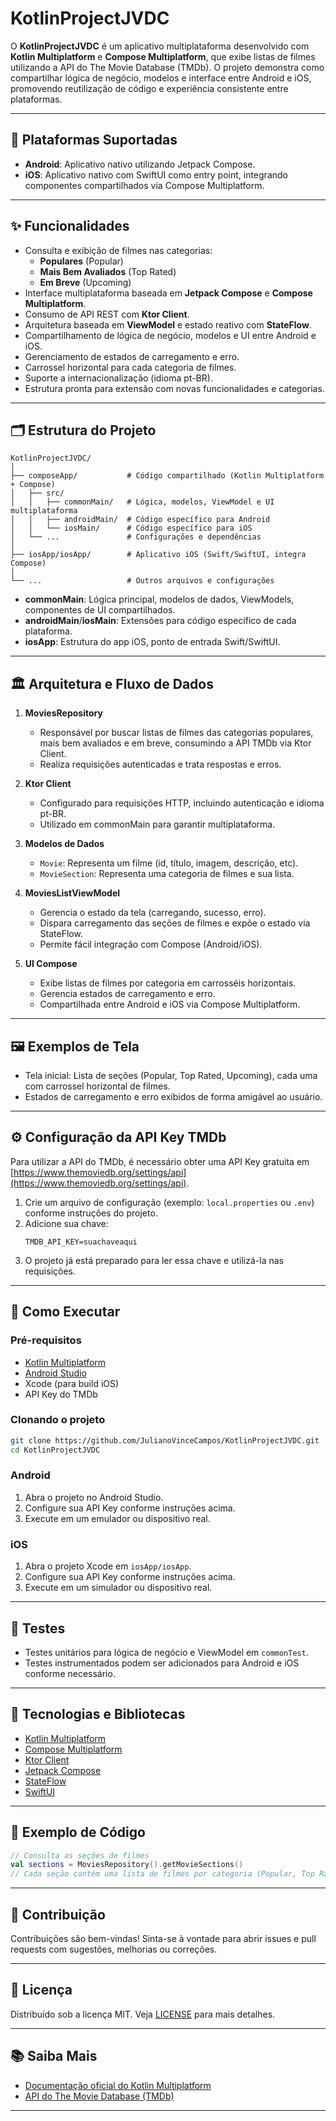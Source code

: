 # KotlinProjectJVDC

O **KotlinProjectJVDC** é um aplicativo multiplataforma desenvolvido com **Kotlin Multiplatform** e **Compose Multiplatform**, que exibe listas de filmes utilizando a API do The Movie Database (TMDb). O projeto demonstra como compartilhar lógica de negócio, modelos e interface entre Android e iOS, promovendo reutilização de código e experiência consistente entre plataformas.

---

## 📱 Plataformas Suportadas

- **Android**: Aplicativo nativo utilizando Jetpack Compose.
- **iOS**: Aplicativo nativo com SwiftUI como entry point, integrando componentes compartilhados via Compose Multiplatform.

---

## ✨ Funcionalidades

- Consulta e exibição de filmes nas categorias:
  - **Populares** (Popular)
  - **Mais Bem Avaliados** (Top Rated)
  - **Em Breve** (Upcoming)
- Interface multiplataforma baseada em **Jetpack Compose** e **Compose Multiplatform**.
- Consumo de API REST com **Ktor Client**.
- Arquitetura baseada em **ViewModel** e estado reativo com **StateFlow**.
- Compartilhamento de lógica de negócio, modelos e UI entre Android e iOS.
- Gerenciamento de estados de carregamento e erro.
- Carrossel horizontal para cada categoria de filmes.
- Suporte a internacionalização (idioma pt-BR).
- Estrutura pronta para extensão com novas funcionalidades e categorias.

---

## 🗂 Estrutura do Projeto

```text
KotlinProjectJVDC/
│
├── composeApp/           # Código compartilhado (Kotlin Multiplatform + Compose)
│   ├── src/
│   │   ├── commonMain/   # Lógica, modelos, ViewModel e UI multiplataforma
│   │   ├── androidMain/  # Código específico para Android
│   │   └── iosMain/      # Código específico para iOS
│   └── ...               # Configurações e dependências
│
├── iosApp/iosApp/        # Aplicativo iOS (Swift/SwiftUI, integra Compose)
│
└── ...                   # Outros arquivos e configurações
```

- **commonMain**: Lógica principal, modelos de dados, ViewModels, componentes de UI compartilhados.
- **androidMain**/**iosMain**: Extensões para código específico de cada plataforma.
- **iosApp**: Estrutura do app iOS, ponto de entrada Swift/SwiftUI.

---

## 🏛️ Arquitetura e Fluxo de Dados

1. **MoviesRepository**
   - Responsável por buscar listas de filmes das categorias populares, mais bem avaliados e em breve, consumindo a API TMDb via Ktor Client.
   - Realiza requisições autenticadas e trata respostas e erros.

2. **Ktor Client**
   - Configurado para requisições HTTP, incluindo autenticação e idioma pt-BR.
   - Utilizado em commonMain para garantir multiplataforma.

3. **Modelos de Dados**
   - `Movie`: Representa um filme (id, título, imagem, descrição, etc).
   - `MovieSection`: Representa uma categoria de filmes e sua lista.

4. **MoviesListViewModel**
   - Gerencia o estado da tela (carregando, sucesso, erro).
   - Dispara carregamento das seções de filmes e expõe o estado via StateFlow.
   - Permite fácil integração com Compose (Android/iOS).

5. **UI Compose**
   - Exibe listas de filmes por categoria em carrosséis horizontais.
   - Gerencia estados de carregamento e erro.
   - Compartilhada entre Android e iOS via Compose Multiplatform.

---

## 🖼️ Exemplos de Tela

- Tela inicial: Lista de seções (Popular, Top Rated, Upcoming), cada uma com carrossel horizontal de filmes.
- Estados de carregamento e erro exibidos de forma amigável ao usuário.

---

## ⚙️ Configuração da API Key TMDb

Para utilizar a API do TMDb, é necessário obter uma API Key gratuita em [https://www.themoviedb.org/settings/api](https://www.themoviedb.org/settings/api).

1. Crie um arquivo de configuração (exemplo: `local.properties` ou `.env`) conforme instruções do projeto.
2. Adicione sua chave:
   ```
   TMDB_API_KEY=suachaveaqui
   ```
3. O projeto já está preparado para ler essa chave e utilizá-la nas requisições.

---

## 🚀 Como Executar

### Pré-requisitos

- [Kotlin Multiplatform](https://kotlinlang.org/docs/multiplatform.html)
- [Android Studio](https://developer.android.com/studio)
- Xcode (para build iOS)
- API Key do TMDb

### Clonando o projeto

```bash
git clone https://github.com/JulianoVinceCampos/KotlinProjectJVDC.git
cd KotlinProjectJVDC
```

### Android

1. Abra o projeto no Android Studio.
2. Configure sua API Key conforme instruções acima.
3. Execute em um emulador ou dispositivo real.

### iOS

1. Abra o projeto Xcode em `iosApp/iosApp`.
2. Configure sua API Key conforme instruções acima.
3. Execute em um simulador ou dispositivo real.

---

## 🧪 Testes

- Testes unitários para lógica de negócio e ViewModel em `commonTest`.
- Testes instrumentados podem ser adicionados para Android e iOS conforme necessário.

---

## 🔗 Tecnologias e Bibliotecas

- [Kotlin Multiplatform](https://kotlinlang.org/docs/multiplatform.html)
- [Compose Multiplatform](https://www.jetbrains.com/lp/compose-multiplatform/)
- [Ktor Client](https://ktor.io/docs/client.html)
- [Jetpack Compose](https://developer.android.com/jetpack/compose)
- [StateFlow](https://kotlinlang.org/api/kotlinx.coroutines/kotlinx-coroutines-core/kotlinx.coroutines.flow/-state-flow/)
- [SwiftUI](https://developer.apple.com/xcode/swiftui/)

---

## 📃 Exemplo de Código

```kotlin
// Consulta as seções de filmes
val sections = MoviesRepository().getMovieSections()
// Cada seção contém uma lista de filmes por categoria (Popular, Top Rated, Upcoming)
```

---

## 🤝 Contribuição

Contribuições são bem-vindas! Sinta-se à vontade para abrir issues e pull requests com sugestões, melhorias ou correções.

---

## 📄 Licença

Distribuído sob a licença MIT. Veja [LICENSE](LICENSE) para mais detalhes.

---

## 📚 Saiba Mais

- [Documentação oficial do Kotlin Multiplatform](https://www.jetbrains.com/help/kotlin-multiplatform-dev/get-started.html)
- [API do The Movie Database (TMDb)](https://www.themoviedb.org/documentation/api)

---
